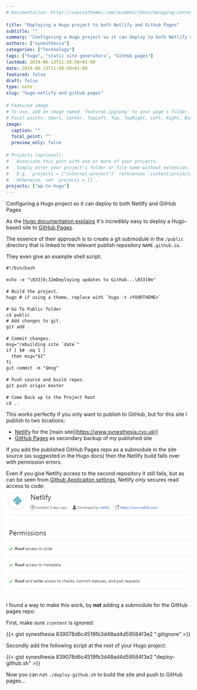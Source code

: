 ```yaml
---
# Documentation: https://sourcethemes.com/academic/docs/managing-content/

title: "Deploying a Hugo project to both Netlify and Github Pages"
subtitle: ""
summary: "Configuring a Hugo project so it can deploy to both Netlify and GitHub Pages"
authors: ["synesthesia"]
categories: ["Technology"]
tags: ["hugo", "static site generators", "GitHub pages"]
lastmod: 2019-06-13T11:58:58+01:00
date: 2019-06-13T11:58:58+01:00
featured: false
draft: false
type: note
slug: "hugo-netlify-and-github-pages"

# Featured image
# To use, add an image named `featured.jpg/png` to your page's folder.
# Focal points: Smart, Center, TopLeft, Top, TopRight, Left, Right, BottomLeft, Bottom, BottomRight.
image:
  caption: ""
  focal_point: ""
  preview_only: false

# Projects (optional).
#   Associate this post with one or more of your projects.
#   Simply enter your project's folder or file name without extension.
#   E.g. `projects = ["internal-project"]` references `content/project/deep-learning/index.md`.
#   Otherwise, set `projects = []`.
projects: ["wp-to-hugo"]
---
```

Configuring a Hugo project so it can deploy to both Netlify and GitHub Pages
<!-- more -->
As the [Hugo documentation explains](https://gohugo.io/hosting-and-deployment/hosting-on-github/#github-user-or-organization-pages) it's incredibly easy to deploy a Hugo-based site to [GitHub Pages](https://pages.github.com/). 

The essence of their approach is to create a git submodule in the `/public` directory that is linked to the relevant publish repository   `NAME.github.io`.

They even give an example shell script:
```shell
#!/bin/bash

echo -e "\033[0;32mDeploying updates to GitHub...\033[0m"

# Build the project.
hugo # if using a theme, replace with `hugo -t <YOURTHEME>`

# Go To Public folder
cd public
# Add changes to git.
git add .

# Commit changes.
msg="rebuilding site `date`"
if [ $# -eq 1 ]
  then msg="$1"
fi
git commit -m "$msg"

# Push source and build repos.
git push origin master

# Come Back up to the Project Root
cd ..
```

This works perfectly if you only want to publish to GitHub, but for this site I publish to two locations:

* [Netlify](https://app.netlify.com/) for the [main site[(https://www.synesthesia.cvo.uk)]
* [GitHub Pages](https://synesthesia.gitgub.io) as secondary backup of my published site

If you add the published GitHub Pages repo as a submodule in the site source (as suggwsted in the Hugo docs) then the Netlify build falls over with permission errors.

Even if you give Netlify access to the second repository it still fails, but as can be seen from [Github Applicaiton settings](https://github.com/settings/installations), Netlify only secures read access to code:
![Netlify Github Permissions](netlify-github-permissions.png)

I found a way to make this work, by **not** adding a submodule for the GitHub pages repo:

First, make sure `/content` is ignored:

{{< gist synesthesia 839078d6c4519fb3d48ad4d59584f3e2 ".gitignore"  >}}

Secondly add the following script at the root of your Hugo project:

{{< gist synesthesia 839078d6c4519fb3d48ad4d59584f3e2 "deploy-github.sh"  >}}

Now you can run `./deploy-github.sh` to build the site and push to GitHub pages...



